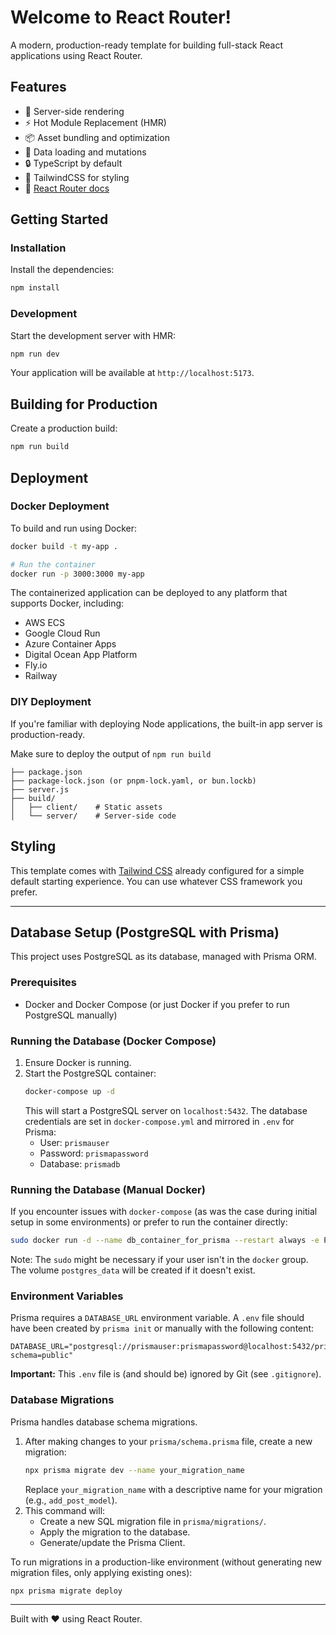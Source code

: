 # Welcome to React Router!

A modern, production-ready template for building full-stack React applications using React Router.

## Features

- 🚀 Server-side rendering
- ⚡️ Hot Module Replacement (HMR)
- 📦 Asset bundling and optimization
- 🔄 Data loading and mutations
- 🔒 TypeScript by default
- 🎉 TailwindCSS for styling
- 📖 [React Router docs](https://reactrouter.com/)

## Getting Started

### Installation

Install the dependencies:

```bash
npm install
```

### Development

Start the development server with HMR:

```bash
npm run dev
```

Your application will be available at `http://localhost:5173`.

## Building for Production

Create a production build:

```bash
npm run build
```

## Deployment

### Docker Deployment

To build and run using Docker:

```bash
docker build -t my-app .

# Run the container
docker run -p 3000:3000 my-app
```

The containerized application can be deployed to any platform that supports Docker, including:

- AWS ECS
- Google Cloud Run
- Azure Container Apps
- Digital Ocean App Platform
- Fly.io
- Railway

### DIY Deployment

If you're familiar with deploying Node applications, the built-in app server is production-ready.

Make sure to deploy the output of `npm run build`

```
├── package.json
├── package-lock.json (or pnpm-lock.yaml, or bun.lockb)
├── server.js
├── build/
│   ├── client/    # Static assets
│   └── server/    # Server-side code
```

## Styling

This template comes with [Tailwind CSS](https://tailwindcss.com/) already configured for a simple default starting experience. You can use whatever CSS framework you prefer.

---

## Database Setup (PostgreSQL with Prisma)

This project uses PostgreSQL as its database, managed with Prisma ORM.

### Prerequisites
- Docker and Docker Compose (or just Docker if you prefer to run PostgreSQL manually)

### Running the Database (Docker Compose)
1.  Ensure Docker is running.
2.  Start the PostgreSQL container:
    ```bash
    docker-compose up -d
    ```
    This will start a PostgreSQL server on `localhost:5432`.
    The database credentials are set in `docker-compose.yml` and mirrored in `.env` for Prisma:
    - User: `prismauser`
    - Password: `prismapassword`
    - Database: `prismadb`

### Running the Database (Manual Docker)
If you encounter issues with `docker-compose` (as was the case during initial setup in some environments) or prefer to run the container directly:
```bash
sudo docker run -d --name db_container_for_prisma --restart always -e POSTGRES_USER=prismauser -e POSTGRES_PASSWORD=prismapassword -e POSTGRES_DB=prismadb -p 5432:5432 -v postgres_data:/var/lib/postgresql/data postgres:15-alpine
```
Note: The `sudo` might be necessary if your user isn't in the `docker` group. The volume `postgres_data` will be created if it doesn't exist.

### Environment Variables
Prisma requires a `DATABASE_URL` environment variable. A `.env` file should have been created by `prisma init` or manually with the following content:
```
DATABASE_URL="postgresql://prismauser:prismapassword@localhost:5432/prismadb?schema=public"
```
**Important:** This `.env` file is (and should be) ignored by Git (see `.gitignore`).

### Database Migrations
Prisma handles database schema migrations.
1.  After making changes to your `prisma/schema.prisma` file, create a new migration:
    ```bash
    npx prisma migrate dev --name your_migration_name
    ```
    Replace `your_migration_name` with a descriptive name for your migration (e.g., `add_post_model`).
2.  This command will:
    - Create a new SQL migration file in `prisma/migrations/`.
    - Apply the migration to the database.
    - Generate/update the Prisma Client.

To run migrations in a production-like environment (without generating new migration files, only applying existing ones):
```bash
npx prisma migrate deploy
```

---

Built with ❤️ using React Router.
